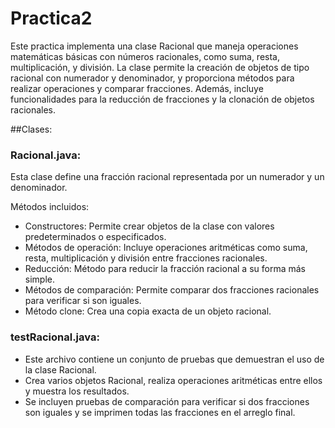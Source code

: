 # Practica2 

Este practica implementa una clase Racional que maneja operaciones matemáticas básicas con números racionales, como suma, resta, multiplicación, y división. 
La clase permite la creación de objetos de tipo racional con numerador y denominador, y proporciona métodos para realizar operaciones y comparar fracciones. 
Además, incluye funcionalidades para la reducción de fracciones y la clonación de objetos racionales.

##Clases:

### Racional.java:

Esta clase define una fracción racional representada por un numerador y un denominador.

Métodos incluidos:
- Constructores: Permite crear objetos de la clase con valores predeterminados o especificados.
- Métodos de operación: Incluye operaciones aritméticas como suma, resta, multiplicación y división entre fracciones racionales.
- Reducción: Método para reducir la fracción racional a su forma más simple.
- Métodos de comparación: Permite comparar dos fracciones racionales para verificar si son iguales.
- Método clone: Crea una copia exacta de un objeto racional.

### testRacional.java:

- Este archivo contiene un conjunto de pruebas que demuestran el uso de la clase Racional.
- Crea varios objetos Racional, realiza operaciones aritméticas entre ellos y muestra los resultados.
- Se incluyen pruebas de comparación para verificar si dos fracciones son iguales y se imprimen todas las fracciones en el arreglo final.

